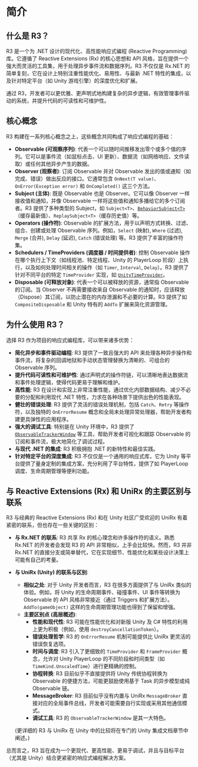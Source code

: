 # 简介

## 什么是 R3？

R3 是一个为 .NET 设计的现代化、高性能响应式编程 (Reactive Programming) 库。它遵循了 Reactive Extensions (Rx) 的核心思想和 API 风格，旨在提供一个强大而灵活的工具集，用于处理异步事件流和数据序列。R3 不仅仅是 Rx.NET 的简单复刻，它在设计上特别注重性能优化、易用性、与最新 .NET 特性的集成，以及针对特定平台（如 Unity 游戏引擎）的深度优化和扩展。

通过 R3，开发者可以更优雅、更声明式地构建复杂的异步逻辑，有效管理事件驱动的系统，并提升代码的可读性和可维护性。

## 核心概念

R3 构建在一系列核心概念之上，这些概念共同构成了响应式编程的基础：

*   **Observable (可观察序列)**: 代表一个可以随时间推移发出零个或多个值的序列。它可以是事件流（如鼠标点击、UI 更新）、数据流（如网络响应、文件读取）或任何其他异步产生的数据。
*   **Observer (观察者)**: 订阅 Observable 并对 Observable 发出的值或通知（如完成、错误）做出反应的接口。它通常包含 `OnNext(T value)`、`OnError(Exception error)` 和 `OnCompleted()` 这三个方法。
*   **Subject (主体)**: 既是 Observable 也是 Observer。它可以像 Observer 一样接收值和通知，并像 Observable 一样将这些值和通知多播给它的多个订阅者。R3 提供了多种类型的 Subject，如 `Subject<T>`、[`BehaviorSubject<T>`](../src/R3/BehaviorSubject.cs:5)（缓存最新值）、`ReplaySubject<T>`（缓存历史值）等。
*   **Operators (操作符)**: Observable 的扩展方法，用于以声明方式转换、过滤、组合、创建或处理 Observable 序列。例如，`Select` (映射), `Where` (过滤), `Merge` (合并), `Delay` (延迟), `Catch` (错误处理) 等。R3 提供了丰富的操作符集。
*   **Schedulers / TimeProviders (调度器 / 时间提供者)**: 控制 Observable 操作在哪个执行上下文（如线程池、特定线程、Unity 的 PlayerLoop 阶段）上执行，以及如何处理时间相关的操作（如 `Timer`, `Interval`, `Delay`）。R3 提供了针对不同平台的特定 `TimeProvider` 实现，如 [`UnityTimeProvider`](../src/R3.Unity/Assets/R3.Unity/Runtime/UnityTimeProvider.cs:1)。
*   **Disposable (可释放对象)**: 代表一个可以被释放的资源，通常指 Observable 的订阅。当 Observer 不再需要接收来自 Observable 的通知时，应该释放（Dispose）其订阅，以防止潜在的内存泄漏和不必要的计算。R3 提供了如 `CompositeDisposable` 和 Unity 特有的 `AddTo` 扩展来简化资源管理。

## 为什么使用 R3？

选择 R3 作为项目的响应式编程库，可以带来诸多优势：

*   **简化异步和事件驱动编程**: R3 提供了一致且强大的 API 来处理各种异步操作和事件流，将复杂的回调地狱和手动状态管理替换为清晰的、可组合的 Observable 序列。
*   **提升代码可读性和可维护性**: 通过声明式的操作符链，可以清晰地表达数据流和事件处理逻辑，使得代码更易于理解和维护。
*   **高性能**: R3 在设计和实现上非常注重性能，通过优化内部数据结构、减少不必要的分配和利用现代 .NET 特性，力求在各种场景下提供出色的性能表现。
*   **健壮的错误处理**: R3 提供了灵活的错误处理机制，包括 `Catch`、`Retry` 等操作符，以及独特的 `OnErrorResume` 概念和全局未处理异常处理器，帮助开发者构建更具弹性的应用程序。
*   **强大的调试工具**: 特别是在 Unity 环境中，R3 提供了 [`ObservableTrackerWindow`](../src/R3.Unity/Assets/R3.Unity/Editor/ObservableTrackerWindow.cs:13) 等工具，帮助开发者可视化和跟踪 Observable 的订阅和事件流，极大地简化了调试过程。
*   **与现代 .NET 的集成**: R3 积极拥抱 .NET 的新特性和最佳实践。
*   **针对特定平台的深度集成**: R3 不仅仅是一个通用的响应式库，它为 Unity 等平台提供了量身定制的集成方案，充分利用了平台特性，提供了如 PlayerLoop 调度、生命周期管理等便利功能。

## 与 Reactive Extensions (Rx) 和 UniRx 的主要区别与联系

R3 与经典的 Reactive Extensions (Rx) 和在 Unity 社区广受欢迎的 UniRx 有着紧密的联系，但也存在一些关键的区别：

*   **与 Rx.NET 的联系**: R3 共享 Rx 的核心理念和许多操作符的语义。熟悉 Rx.NET 的开发者会发现 R3 的 API 非常相似，上手会比较快。然而，R3 并非 Rx.NET 的直接分支或简单替代，它在实现细节、性能优化和某些设计决策上可能有自己的考量。

*   **与 UniRx (Unity) 的联系与区别**:
    *   **相似之处**: 对于 Unity 开发者而言，R3 在很多方面提供了与 UniRx 类似的体验。例如，将 Unity 的生命周期事件、碰撞事件、UI 事件等转换为 Observable 的 API 风格非常接近（通过 Triggers 和扩展方法）。`AddTo(gameObject)` 这样的生命周期管理功能也得到了保留和增强。
    *   **主要区别点 (高层概述)**:
        *   **性能和现代性**: R3 可能在性能优化和对新版 Unity 及 C# 特性的利用上更为积极（例如，使用 `destroyCancellationToken`）。
        *   **错误处理哲学**: R3 的 `OnErrorResume` 机制可能提供比 UniRx 更灵活的错误恢复选项。
        *   **时间与调度**: R3 引入了更细致的 `TimeProvider` 和 `FrameProvider` 概念，允许对 Unity PlayerLoop 的不同阶段和时间类型（如 `TimeKind.UnscaledTime`）进行更精确的控制。
        *   **协程转换**: R3 目前似乎不直接提供将 Unity 传统协程转换为 Observable 的便捷方法，可能更鼓励使用基于 Task 的异步模型或纯 Observable 链。
        *   **MessageBroker**: R3 目前似乎没有内置与 UniRx `MessageBroker` 直接对应的全局事件总线，开发者可能需要自行实现或采用其他通信模式。
        *   **调试工具**: R3 的 `ObservableTrackerWindow` 是其一大特色。

    (更详细的 R3 与 UniRx 在 Unity 中的比较将在专门的 Unity 集成文档章节中阐述。)

总而言之，R3 旨在成为一个更现代、更高性能、更易于调试，并且与目标平台（尤其是 Unity）结合更紧密的响应式编程解决方案。
